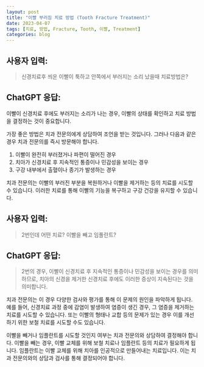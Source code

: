 ```yaml
---
layout: post
title: "이빨 부러짐 치료 방법 (Tooth Fracture Treatment)"
date: 2023-04-07
tags: [치료, 방법, Fracture, Tooth, 이빨, Treatment]
categories: blog
---
```


## 사용자 입력:
> 신경치료후 씌운 이빨이 툭하고 안쪽에서 부러지는 소리 났을때 치료방법은?

## ChatGPT 응답:
> 

이빨이 신경치료 후에도 부러지는 소리가 나는 경우, 이빨의 상태를 확인하고 치료 방법을 결정하는 것이 중요합니다. 

가장 좋은 방법은 치과 전문의에게 상담하여 조언을 받는 것입니다. 그러나 다음과 같은 경우 치과 전문의를 즉시 방문해야 합니다.

1. 이빨이 완전히 부러졌거나 파편이 떨어진 경우
2. 치아가 신경치료 후 지속적인 통증이나 민감성을 보이는 경우
3. 구강 내부에서 출혈이나 종기가 발생하는 경우

치과 전문의는 이빨의 부러진 부분을 복원하거나 이빨을 제거하는 등의 치료를 시도할 수 있습니다. 이러한 치료를 통해 이빨의 기능을 복구하고 구강 건강을 유지할 수 있습니다.

## 사용자 입력:
> 2번인데 어떤 치료? 이빨을 빼고 임풀란트?

## ChatGPT 응답:
> 2번의 경우, 이빨이 신경치료 후 지속적인 통증이나 민감성을 보이는 경우를 의미하므로, 치아의 신경을 제거한 신경치료 후에도 이러한 증상이 지속된다는 것을 의미합니다.

치과 전문의는 이 경우 다양한 검사와 평가를 통해 이 문제의 원인을 파악하게 됩니다. 예를 들어, 신경치료 과정 중에 감염이 발생하여 염증이 생긴 경우, 그 염증을 제거하는 치료를 시도할 수 있습니다. 또는 이빨의 형태나 교합 등의 문제가 있는 경우 이를 개선하기 위한 보철 치료를 시도할 수도 있습니다.

이빨을 빼거나 임플란트를 시도할 것인지 여부는 치과 전문의와 상담하여 결정해야 합니다. 이빨을 빼는 경우, 이빨 교체를 위해 보철 치료나 임플란트 등의 치료가 필요하게 됩니다. 임플란트는 이빨 교체를 위해 치아를 인공적으로 만들어내는 치료입니다. 이는 치과 전문의와의 상담과 검사를 통해 결정되어야 합니다.


